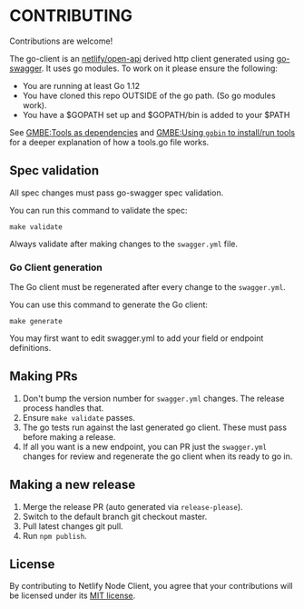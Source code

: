 # CONTRIBUTING

Contributions are welcome!

The go-client is an [netlify/open-api][open-api] derived http client generated using [go-swagger][go-swagger]. It uses go modules. To work on it please ensure the following:

- You are running at least Go 1.12
- You have cloned this repo OUTSIDE of the go path. (So go modules work).
- You have a $GOPATH set up and $GOPATH/bin is added to your \$PATH

See [GMBE:Tools as dependencies](https://github.com/go-modules-by-example/index/tree/master/010_tools) and [GMBE:Using `gobin` to install/run tools](https://github.com/go-modules-by-example/index/tree/master/017_using_gobin) for a deeper explanation of how a tools.go file works.

## Spec validation

All spec changes must pass go-swagger spec validation.

You can run this command to validate the spec:

    make validate

Always validate after making changes to the `swagger.yml` file.

### Go Client generation

The Go client must be regenerated after every change to the `swagger.yml`.

You can use this command to generate the Go client:

    make generate

You may first want to edit swagger.yml to add your field or endpoint definitions.

## Making PRs

1. Don't bump the version number for `swagger.yml` changes. The release process handles that.
2. Ensure `make validate` passes.
3. The go tests run against the last generated go client. These must pass before making a release.
4. If all you want is a new endpoint, you can PR just the `swagger.yml` changes for review and regenerate the go client when its ready to go in.

## Making a new release

1. Merge the release PR (auto generated via `release-please`).
2. Switch to the default branch git checkout master.
3. Pull latest changes git pull.
4. Run `npm publish`.

## License

By contributing to Netlify Node Client, you agree that your contributions will be licensed
under its [MIT license](LICENSE).

[godoc-img]: https://godoc.org/github.com/netlify/go-client/?status.svg
[godoc]: https://godoc.org/github.com/netlify/go-client
[goreport-img]: https://goreportcard.com/badge/github.com/netlify/go-client
[goreport]: https://goreportcard.com/report/github.com/netlify/go-client
[git-img]: https://img.shields.io/github/release/netlify/go-client.svg
[git]: https://github.com/netlify/go-client/releases/latest
[gobin]: https://github.com/myitcv/gobin
[modules]: https://github.com/golang/go/wiki/Modules
[open-api]: https://github.com/netlify/open-api
[go-swagger]: https://github.com/go-swagger/go-swagger
[go-modules]: https://github.com/golang/go/wiki/Modules
[swagger]: https://github.com/netlify/open-api/blob/master/swagger.yml
